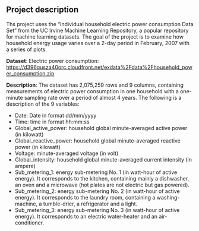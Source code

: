 ## Project description

Ths project uses the “Individual household electric power consumption Data Set” from the UC Irvine Machine Learning Repository, a popular repository for machine learning datasets. The goal of the project is to  examine how household energy usage varies over a 2-day period in February, 2007 with a series of plots. 

**Dataset**: Electric power consumption: https://d396qusza40orc.cloudfront.net/exdata%2Fdata%2Fhousehold_power_consumption.zip

**Description**: The dataset has 2,075,259 rows and 9 columns, containing measurements of electric power consumption in one household with a one-minute sampling rate over a period of almost 4 years. The following is a description of the 9 variables: 

- Date: Date in format dd/mm/yyyy
- Time: time in format hh:mm:ss
- Global_active_power: household global minute-averaged active power (in kilowatt)
- Global_reactive_power: household global minute-averaged reactive power (in kilowatt)
- Voltage: minute-averaged voltage (in volt)
- Global_intensity: household global minute-averaged current intensity (in ampere)
- Sub_metering_1: energy sub-metering No. 1 (in watt-hour of active energy). It corresponds to the kitchen, containing mainly a dishwasher, an oven and a microwave (hot plates are not electric but gas powered).
- Sub_metering_2: energy sub-metering No. 2 (in watt-hour of active energy). It corresponds to the laundry room, containing a washing-machine, a tumble-drier, a refrigerator and a light.
- Sub_metering_3: energy sub-metering No. 3 (in watt-hour of active energy). It corresponds to an electric water-heater and an air-conditioner.
